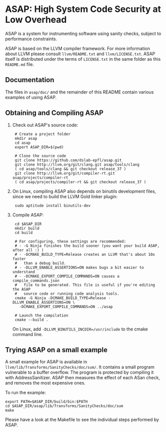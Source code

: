 ASAP: High System Code Security at Low Overhead
===============================================

ASAP is a system for instrumenting software using sanity checks, subject to
performance constraints.

ASAP is based on the LLVM compiler framework. For more information about LLVM
please consult `llvm/README.txt` and `llvm/LICENSE.txt`. ASAP itself is
distributed under the terms of `LICENSE.txt` in the same folder as this
`README.md` file.


Documentation
-------------

The files in `asap/doc/` and the remainder of this README contain various examples
of using ASAP.


Obtaining and Compiling ASAP
----------------------------

1. Check out ASAP's source code:

        # Create a project folder
        mkdir asap
        cd asap
        export ASAP_DIR=$(pwd)

        # Clone the source code
        git clone https://github.com/dslab-epfl/asap.git
        git clone http://llvm.org/git/clang.git asap/tools/clang
        ( cd asap/tools/clang && git checkout release_37 )
        git clone http://llvm.org/git/compiler-rt.git asap/projects/compiler-rt
        ( cd asap/projects/compiler-rt && git checkout release_37 )

2. On Linux, compiling ASAP also depends on binutils development files, since
   we need to build the LLVM Gold linker plugin:

        sudo aptitude install binutils-dev

3. Compile ASAP:

        cd $ASAP_DIR
        mkdir build
        cd build

        # For configuring, these settings are recommended:
        # - -G Ninja finishes the build sooner (you want your build ASAP, after all :) )
        # - -DCMAKE_BUILD_TYPE=Release creates an LLVM that's about 10x faster
        #   than a debug build.
        # - -DLLVM_ENABLE_ASSERTIONS=ON makes bugs a bit easier to understand
        # - -DCMAKE_EXPORT_COMPILE_COMMANDS=ON causes a compile_commands.json
        #   file to be generated. This file is useful if you're editing the ASAP
        #   source code or running code analysis tools.
        cmake -G Ninja -DCMAKE_BUILD_TYPE=Release -DLLVM_ENABLE_ASSERTIONS=ON \
          -DCMAKE_EXPORT_COMPILE_COMMANDS=ON ../asap

        # Launch the compilation
        cmake --build .

   On Linux, add `-DLLVM_BINUTILS_INCDIR=/usr/include` to the cmake command
   line.


Trying ASAP on a small example
------------------------------

A small example for ASAP is available in
`llvm/lib/Transforms/SanityChecks/doc/sum/`. It contains a small program
vulnerable to a buffer overflow. The program is protected by compiling it with
AddressSanitizer. ASAP then measures the effect of each ASan check, and removes
the most expensive ones.

To run the example:

    export PATH=$ASAP_DIR/build/bin:$PATH
    cd $ASAP_DIR/asap/lib/Transforms/SanityChecks/doc/sum
    make

Please have a look at the Makefile to see the individual steps performed by
ASAP.
